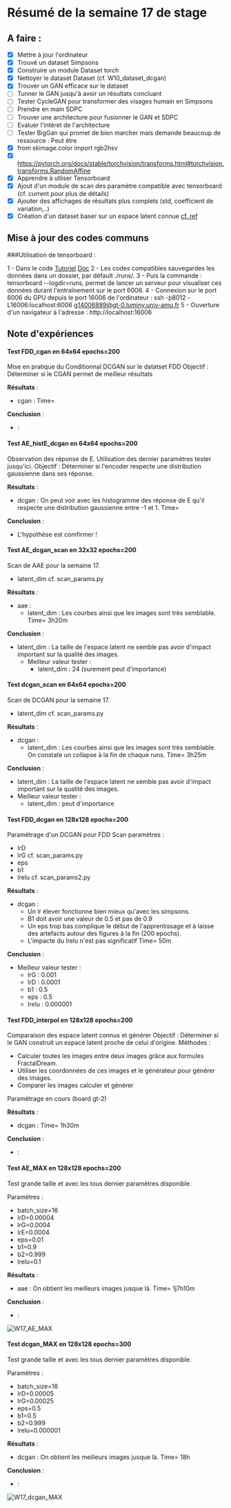 # Résumé de la semaine 17 de stage


## A faire :

- [x]  Mettre à jour l'ordinateur
- [x]  Trouvé un dataset Simpsons
- [x]  Construire un module Dataset torch
- [x]  Nettoyer le dataset Dataset (cf. W10_dataset_dcgan)
- [x]  Trouver un GAN efficace sur le dataset
- [ ] Tunner le GAN jusqu'à avoir un résultats concluant
- [ ] Tester CycleGAN pour transformer des visages humain en Simpsons
- [ ] Prendre en main SDPC
- [ ] Trouver une architecture pour fusionner le GAN et SDPC
- [ ] Evaluer l'intèret de l'architecture
- [ ] Tester BigGan qui promet de bien marcher mais demande beaucoup de ressource : Peut être
- [x] from skimage.color import rgb2hsv
- [x] https://pytorch.org/docs/stable/torchvision/transforms.html#torchvision.transforms.RandomAffine
- [x] Apprendre à utliser Tensorboard
- [x] Ajout d'un module de scan des paramètre compatible avec tensorboard (cf. current pour plus de détails)
- [x] Ajouter des affichages de résultats plus complets (std, coefficient de variation,..)
- [x] Création d'un dataset baser sur un espace latent connue [cf. ref](http://datashader.org/topics/strange_attractors.html)

## Mise à jour des codes communs

###Utilisation de tensorboard :

1 - Dans le code [Tutoriel](https://www.tensorflow.org/guide/summaries_and_tensorboard) [Doc](https://pytorch.org/docs/stable/tensorboard.html)
2 - Les codes compatibles sauvegardes les données dans un dossier, par défault ./runs/.
3 - Puis la commande : tensorboard --logdir=runs, permet de lancer un serveur pour visualiser ces données durant l'entraînement sur le port 6006.
4 - Connexion sur le port 6006 du GPU depuis le port 16006 de l'ordinateur : ssh -p8012 -L16006:localhost:6006 g14006889@gt-0.luminy.univ-amu.fr
5 - Ouverture d'un navigateur à l'adresse : http://localhost:16006

## Note d'expériences

#### Test FDD_cgan en 64x64 epochs=200
Mise en pratique du Conditionnal DCGAN sur le datatset FDD
Objectif : Déterminer si le CGAN permet de meilleur résultats 

__Résultats__ :
  - cgan : 
    Time= 
		
__Conclusion__ :
  - :

#### Test AE_histE_dcgan en 64x64 epochs=200
Observation des réponse de E.
Utilisation des dernier paramètres tester jusqu'ici.
Objectif : Déterminer si l'encoder respecte une distribution gaussienne dans ses réponse. 

__Résultats__ :
  - dcgan : On peut voir avec les histogramme des réponse de E qu'il respecte une distribution gaussienne entre -1 et 1.
    Time= 
		
__Conclusion__ :
  - L'hypothèse est comfirmer !

#### Test AE_dcgan_scan en 32x32 epochs=200
Scan de AAE pour la semaine 17.
  - latent_dim
cf. scan_params.py 

__Résultats__ :
  - aae : 
    - latent_dim : Les courbes ainsi que les images sont très semblable.
    Time= 3h20m
		
__Conclusion__ :
- latent_dim : La taille de l'espace latent ne semble pas avoir d'impact important sur la qualité des images.
  - Meilleur valeur tester :
    - latent_dim : 24 (surement peut d'importance)

#### Test dcgan_scan en 64x64 epochs=200
Scan de DCGAN pour la semaine 17.
  - latent_dim
cf. scan_params.py 

__Résultats__ :
  - dcgan : 
    - latent_dim : Les courbes ainsi que les images sont très semblable. On constate un collapse à la fin  de chaque runs. 
    Time= 3h25m

__Conclusion__ :
  - latent_dim : La taille de l'espace latent ne semble pas avoir d'impact important sur la qualité des images.
  - Meilleur valeur tester :
    - latent_dim : peut d'importance
    
#### Test FDD_dcgan en 128x128 epochs=200
Paramétrage d'un DCGAN pour FDD
Scan paramètres :
  - lrD
  - lrG
cf. scan_params.py 
  - eps
  - b1
  - lrelu
cf. scan_params2.py 

__Résultats__ :
  - dcgan :
    - Un lr élever fonctionne bien mieux qu'avec les simpsons.
    - B1 doit avoir une valeur de 0.5 et pas de 0.9
    - Un eps trop bas complique le début de l'apprentissage et à laisse des artefacts autour des figures à la fin (200 epochs). 
    - L'impacte du lrelu n'est pas significatif
    Time= 50m
		
__Conclusion__ :
  - Meilleur valeur tester :
    - lrG : 0.001
    - lrD : 0.0001
    - b1 : 0.5
    - eps : 0.5
    - lrelu : 0.000001
    
#### Test FDD_interpol en 128x128 epochs=200
Comparaison des espace latent connus et générer
Objectif : Déterminer si le GAN construit un espace latent proche de celui d'origine.
Méthodes : 
  - Calculer toutes les images entre deux images grâce aux formules FractalDream.
  - Utiliser les coordonnées de ces images et le générateur pour générer des images.
  - Comparer les images calculer et générer
  
Paramétrage en cours (board gt-2)
  
__Résultats__ :
  - dcgan : 
    Time= 1h30m
		
__Conclusion__ :
  - :
    
#### Test AE_MAX en 128x128 epochs=200
Test grande taille et avec les tous dernier paramètres disponible.

Paramètres : 
- batch_size=16
- lrD=0.00004
- lrG=0.0004
- lrE=0.0004
- eps=0.01
- b1=0.9
- b2=0.999
- lrelu=0.1

__Résultats__ :
  - aae : On obtient les meilleurs images jusque là.
    Time= 1j7h10m
		
__Conclusion__ :
  - :

![W17_AE_MAX](W17_AE_MAX/300.png "MAX")
    
#### Test dcgan_MAX en 128x128 epochs=300
Test grande taille et avec les tous dernier paramètres disponible.

Paramètres : 
- batch_size=16
- lrD=0.00005
- lrG=0.00025
- eps=0.5
- b1=0.5
- b2=0.999
- lrelu=0.000001

__Résultats__ :
  - dcgan : On obtient les meilleurs images jusque là.
    Time= 18h
		
__Conclusion__ :
  - :
  
![W17_dcgan_MAX](W17_dcgan_MAX/270.png "MAX")
